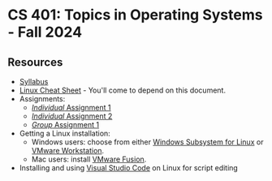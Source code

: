 # CS 401: Topics in Operating Systems - Fall 2024

## Resources

* [Syllabus](SYLLABUS.md)
* [Linux Cheat Sheet](CHEATSHEET.md) - You'll come to depend on this document.
* Assignments:
  * [*Individual* Assignment 1](I_ASSIGN1.md)
  * [*Individual* Assignment 2](I_ASSIGN2.md)
  * [*Group* Assignment 1](G_ASSIGN1.md)
* Getting a Linux installation:
  * Windows users: choose from either [Windows Subsystem for Linux](WSL.md) or [VMware Workstation](VMWARE.md).
  * Mac users: install [VMware Fusion](VMWARE.md).
* Installing and using [Visual Studio Code](VSCODE.md) on Linux for script editing